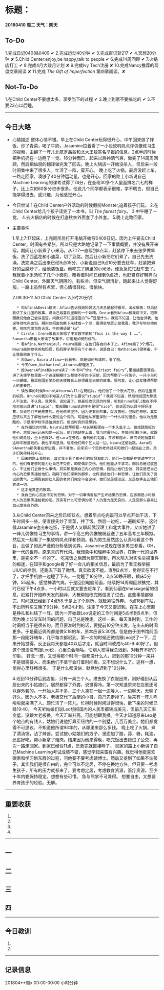 # 标题：

#### 20180410  周二   天气：阴天

## To-Do

1.完成日记0408&0409 ✔
2.完成运动40分钟 ✔
3.完成百词斩217 ✔
4.冥想20分钟 ✘
5.Child Center:enjoy,be happy,talk to people ✔
6.完成14周回顾 ✔
7.火锅店打工    ✔
8.完成4月大致月计划 ✘
9.完成Ivy Tech注册  ✘
10.完成Nancy推荐的两盘文章阅读 ✘
11.完成 *The Gift of Imperfection* 第四章阅读。✘

## Not-To-Do

1.在Child Center不要想太多，享受当下的过程  ✔
2.晚上到家不要搞吃的 ✔
3.不要23点以后睡。
***
## 今日大略

* 心情描述
整体心情不错。早上在Child Center玩得很开心，中午回来做了拌饭，炒了青菜，喝了牛奶，Jasamine拉着看了一小段蚊叽叽点评偶像练习生的视频，由翻了一阵儿北航罗茜茜和北大王敖实名举报的信息，2点半的时候把手机扔在一边睡了一觉。16分钟而已，起来以后神清气爽，做完了14周周回顾，然后把仙丽的翻译做完发了回去。晚上火锅店一开始没杀人，但后来一段时间集中来了很多人，忙活了一阵，蛮开心。
晚上吃了火锅，最后没赶上车，一路走回家，凑够了40分钟运动量，也是开心。回家的路上小新说自己Machine Learning的课考试得了74分，在全班30多个人里面排名六七的样子，比上次的60多分进步很多。他说几个同学都表示很难，学不明白，但自己能学得进去，感兴趣，为他感觉开心。
* 今日尝试
1.在Child Center户外活动的时候假扮Monster,追着孩子们玩。
2.在Child Center给几个孩子读完了一本书，叫 *The fairest fairy*。
3.中午睡了一觉。
4.去火锅店的时候在打底秋衣外面套了小外套。
5.晚上走路回家。
* 主要事件

  1.早上7:17起床，上完厕所后打开电脑开始写0409日记。因为上午要去Child Center，时间有些紧张，所以只是大略地记录了一下事情概要，并没有展开来写。期间让小新煮了小米汤。从7:17一直写到8点半，赶紧停下来去张罗做早饭。洗了西蓝花和小油菜，切了豆腐。然后让小新把它们煮了，自己先去洗澡。洗完澡之后出来已经9点05分，小新说自己9点10分要去赶车，赶紧把煮好的豆腐炒了，给他装饭盒。他吃完了碗里的小米汤，便急急忙忙赶车去了。
  我就着小米汤吃了几个小面包，眼看着时间已经到9点25，也赶紧穿好鞋奔向Child Center。外面天气阴阴的，有些冷。但空气很清新，跑起来让人觉得舒服。一路上虽然有点累，但心情很轻松，很愉快。

  2.09:30-11:50  Child Center    2小时20分钟

		* 和Afina&Devin聊天：Afina告诉我她妈妈这几天总是起得很早，出发很晚；然后给我讲了女儿国的故事，说自己最喜欢里面的一个妖精。Devin看到Afina和我讲中文，跑来跟我说他自己会讲德语，问我知不知道德语的“牛”是是什么。我说不知道，让他告诉我，他说等他吃完面包。期间他把面包撕下来揉成一个球，很得意地展示给我看，我浮夸地夸他厉害。他吃完面包告诉我，牛的德语是“ku”
		* Circle：Irene带着大家唱了中文数字歌和“This is the way I ……”，Samantha带着大家读了故事书，讲雨是如何形成的。
		* 看Afina,Nathanieul，naura画画：在他们各自的本子上，Afina画了3个烟花，Naura画的她爸爸和妈妈，妈妈脖子那里有个小孩子，说是自己；Nathanieul很害羞，不让我看他画了什么。
		* 和Owen，Naura,Afina一起看书: 雨是如何形成的，看了图。
		* 今天Owen,Nathanieul,Atourow都理发了。
		* 给Owen\Afina和Naura读了一本书叫“the fairiest fairy”,里面插图很漂亮。讲了天使学校里面一个迷迷糊糊什么都做不好的小天使，因为帮助了一只兔子、一只小鸟和一只蝴蝶，最后在国王举办的天使舞会上获得最佳天使的故事。很可爱，让小盆友懂得帮助人的重要性。
		* 读故事的时候Bruno\Atourow\Ili在玩磁片，他们做了一个很大花瓶，然后往里面扔碗具。Bruno问我知不知道人们为什么要说“stupid”？我说不知道，然后他说因为那些人不注意，不认真。我笑笑，说知道了。但最后收玩具的时候，听到Bruno和Eli都在不停地对着玩具讲“stupid”。我去跟Bruno说这样不是很“nice”。他说因为玩具不好好注意，我说它们不是故意的。但他依旧坚持，因为还有别的事，就没管他。但现在想想，其实应该认真去了解他为什么要说这个词的。可能他从家里学到一个什么样的理念，他以为是很酷的，于是来学校传递给朋友们。但当时真的没想到。
		* 在外面玩的时候，Naura让我帮帮把一块长模板搭在一个木头盒子上，做成跷跷板的样子。然后Devin来和她一起玩，他们俩站在上面，我当时很担心，生怕他们摔下来，就跟他们说危险，坐上去就好。但sara在旁边，看到他们站着，并没有阻止，反而说她挺喜欢这种平衡游戏的。我也不再坚持。后来他们两个艺人站一边，Naura还使劲跳。Aara和SAmantha都笑着在旁边看，并不着急。后来另一个班的老师过来和她们一起站在上面，孩子们笑得特别开心。
		* 回来的路上我想到，其实我小看了孩子们的智慧和能力，他们一切都是在尝试中学习的，他们有足够的能力让自己不受伤，即使偶尔受伤，他们也能从中学习。而我总是过度担心，不让他们去做什么事情，其实那是我自己内心的恐惧，我阻止他们去做，其实是把自己内心的恐惧传递给他们，阻碍了他们探索的脚步，也传递给他们一种恐惧，让他们丧失了尝试的勇气。二期看到的幼儿园的老师们完全不会这样，她们总是很淡定，总是放手去让他们尝试一切。
		* 这才是真正的教育。
		* 我自己内心层出不穷的恐惧，对于一切事情害怕产生坏结果的恐惧，应该都是小时候大人的恐惧传递给我的吧。其实有什么可恐惧的呢？人的潜力是无穷的，人是没那么容易让自己发生意外的。

  3.从Child Center回来之后已经12点，想着早点吃完饭可以早点开始干活，下午时间多一些，便直接先炒了青菜，拌了饭。然后一边吃，一遍刷知乎。这时候Jasamine也出来吃饭，于是俩人又聊起武汉理工和北大事件，又听她讲了一阵儿偶像练习生的事情，讲一个高三的偶像被粉丝送了五年高考三年模拟。然后又一起看了一集蚊叽叽点评和预测。我为男生居然这么认真地看这个节目，且做了如此严谨的分析感到诧异。Jasamine说现在很多男生都看。OH，新一代的世界。原来真的有代沟。我想象中和理解中的世界，在新一代的世界里，是完全不一样的了。
  吃完饭之后因为聊天聊到，再次陷入对实名举报事件的痴迷，在知乎和google看了好一会儿的相关信息，最后为了看王敖举报UIUC的徐刚，还跑去下载了微博。真实欲罢不能。直到2点半，觉得实在不行了，才把手机放一边睡了下去。一觉睡了16分钟，2点50睁开眼，赖床5分钟，55起床。感觉神清气爽。于是回到电脑前面，继续把14周周回顾搞完，其时已经下午4点多，一小时以后就又要去赶车了。看到仙丽在imessage留的信息，赶紧打开她昨天发的翻译，大概帮她改完微信发了过去。这些事情都做完，时间就已经到了4点58.于是上了个厕所，就赶紧往外奔。
  5点18到车站，不出所料车又晚了6分钟，5点24才到。注定了今天又要迟到。在车上心里颇是挣扎和纠结了一阵。因为一开始跟Leo说定的工作时间是5点半到9点半，但因为晚上公交车时间的问题，自己总是晚走。这样一来，每天准时到，工作的时间相当于是很长的。而且要准时到的话，要提前10分钟出发，花出去的时间更多。于是最近俩周都是做5:18的车，原本应该5:30到。但是由于图书馆前面那一段刚好堵车，几乎每次都迟到。第一次的时候还微信跟Leo说了一下，后来开始觉得，反正我每天都是40以后才走，就当时间改成5;40-9:40好了。但这个想法没有跟Leo说，心里总会嘀咕，怕别人觉得我总迟到，对我有不好的印象。
  转念一想，又觉得那个时间一般都没什么人，迟到的那10分钟一来并不是很需要人，而来他们不至于会盯着时间看。又不想说什么了。这样一想，觉得心里舒畅很多。
  于是什么都没讲，默默地迟到了10分钟。

  4.迟到10分钟后到店里，只有一桌三个人。进去换了衣服出来，刚好碰到从后厨出来的小姑娘们，居然都穿了外套，说觉得冷。第一次知道原来在店里还可以穿外套的。一开始人并不多，三个人凑在一起一边等人，一边聊天，无聊了好久。因为人不多，老板交代了后厨的小哥，自己先走掉了。后来有一阵儿呼啦啦就来满了人。颇忙活了一阵儿。忙得时候时间过得很快，歇下来的时候已经19:40。
  今天听姑娘们说Leo想把国内的人民币都转成美元，但前几天汇率变低，没跟大老板换，今天汇率升高，可能想跟我换。今天才知道原来Leo是个地点的有钱人，姑娘们说他打算买纽约的一个别墅，几百万美金。她们都觉得不可思议，不知道他所谓93年的，从哪里来那么多钱。
  晚上吃了火锅，煮了清汤锅，沾了辣酱。尝试按小姑娘们的方子，里面加了醋，蒜，糖，耗油，还蛮好吃。帮小新拿了蛏肉。结果因为他来得晚，吃完饭出去错过了公交，再次一路走回家。到家已经快11点，洗漱完就直接睡了。
  回家的路上小新讲了自己Machine Learning考试成绩不错，感觉学起来蛮有兴趣。我觉得他挺喜欢碳素和学习新东西的过程，问他要不要考虑读博士。然后又提到了如果不生孩子，其实我们是很自由的，完全可以不定居，不停在换地方住。但只要一考虑生孩子，所有的压力就都来了，要考虑定居，考虑教育资源，医疗资源，至少十年内要保持稳定。想想有些可惜。
  鱼与熊掌不可兼得。
  想要自由，又想要养育孩子的经验。无解。

***
## 重要收获

1.

2.

3.

4.
***
## 一

## 二

## 三

## 四
***
## 今日教训

1.

2.

***
## 记录信息

201804**周x  00:00-00:00    小时分钟

